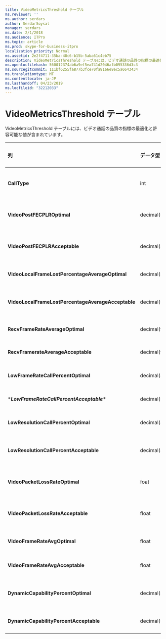 ```yaml
---
title: VideoMetricsThreshold テーブル
ms.reviewer: ''
ms.author: serdars
author: SerdarSoysal
manager: serdars
ms.date: 2/1/2018
ms.audience: ITPro
ms.topic: article
ms.prod: skype-for-business-itpro
localization_priority: Normal
ms.assetid: 2e2f4711-35ba-48c6-b15b-5aba61c4eb75
description: VideoMetricsThreshold テーブルには、ビデオ通話の品質の指標の最適化と許容可能な値が含まれています。
ms.openlocfilehash: 560012374ab6a9ef5ea741d2046afb095336d3c3
ms.sourcegitcommit: 111bf6255fa877b3fce70fa8166e8ec5a6643434
ms.translationtype: MT
ms.contentlocale: ja-JP
ms.lasthandoff: 04/23/2019
ms.locfileid: "32212033"
---
```

# <a name="videometricsthreshold-table"></a>VideoMetricsThreshold テーブル
 
VideoMetricsThreshold テーブルには、ビデオ通話の品質の指標の最適化と許容可能な値が含まれています。
  

| **列**                                               | **データ型**       | **キー/インデックス**  | **詳細**                          |
|:---------------------------------------------------------|:--------------------|:---------------|:-------------------------------------|
| **CallType** <br/>                                       | int  <br/>          | Primary  <br/> | 配置された呼び出しの種類です。  <br/> |
| **VideoPostFECPLROptimal** <br/>                         | decimal(5,2)  <br/> |                | 既定値は、0.05 です。  <br/>    |
| **VideoPostFECPLRAcceptable** <br/>                      | decimal(5,2)  <br/> |                | 既定値は、0.10 です。  <br/>    |
| **VideoLocalFrameLostPercentageAverageOptimal** <br/>    | decimal(5,2)  <br/> |                | 5.0 を既定値には。  <br/>     |
| **VideoLocalFrameLostPercentageAverageAcceptable** <br/> | decimal(5,2)  <br/> |                | 既定値は、10.0 です。  <br/>    |
| **RecvFrameRateAverageOptimal** <br/>                    | decimal(9,4)  <br/> |                | 12.0000 を既定値には。  <br/> |
| **RecvFramerateAverageAcceptable** <br/>                 | decimal(9,4)  <br/> |                | 7.0000 を既定値には。  <br/>  |
| **LowFrameRateCallPercentOptimal** <br/>                 | decimal(5,2)  <br/> |                | 5.0 を既定値には。  <br/>     |
| \****LowFrameRateCallPercentAcceptable***\* <br/>        | decimal(5,2)  <br/> |                | 既定値は、10.0/  <br/>    |
| **LowResolutionCallPercentOptimal** <br/>                | decimal(5,2)  <br/> |                | 5.0 を既定値には。  <br/>     |
| **LowResolutionCallPercentAcceptable** <br/>             | decimal(5,2)  <br/> |                | 既定値は、10.0 です。  <br/>    |
| **VideoPacketLossRateOptimal** <br/>                     | foat  <br/>         |                | 既定値は、0.05 です。  <br/>    |
| **VideoPacketLossRateAcceptable** <br/>                  | float  <br/>        |                | 既定値は、0.10 です。  <br/>    |
| **VideoFrameRateAvgOptimal** <br/>                       | float  <br/>        |                | 既定値は、12 です。  <br/>      |
| **VideoFrameRateAvgAcceptable** <br/>                    | float  <br/>        |                | 既定値は、7 です。  <br/>       |
| **DynamicCapabilityPercentOptimal** <br/>                | decimal(5,2)  <br/> |                | 既定値は、5.00 です。  <br/>    |
| **DynamicCapabilityPercentAcceptable** <br/>             | decimal(5,2)  <br/> |                | 既定値は 10.00 です。  <br/>   |

